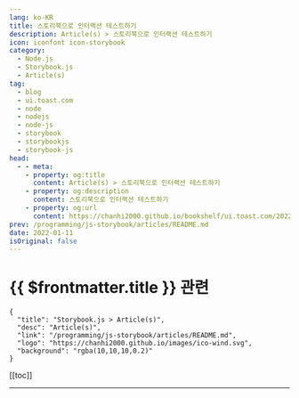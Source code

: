 ```yaml
---
lang: ko-KR
title: 스토리북으로 인터랙션 테스트하기
description: Article(s) > 스토리북으로 인터랙션 테스트하기
icon: iconfont icon-storybook
category: 
  - Node.js
  - Storybook.js
  - Article(s)
tag: 
  - blog
  - ui.toast.com
  - node
  - nodejs
  - node-js
  - storybook
  - storybookjs
  - storybook-js
head:
  - - meta:
    - property: og:title
      content: Article(s) > 스토리북으로 인터랙션 테스트하기
    - property: og:description
      content: 스토리북으로 인터랙션 테스트하기
    - property: og:url
      content: https://chanhi2000.github.io/bookshelf/ui.toast.com/20220111.html
prev: /programming/js-storybook/articles/README.md
date: 2022-01-11
isOriginal: false
---
```


# {{ $frontmatter.title }} 관련

```component VPCard
{
  "title": "Storybook.js > Article(s)",
  "desc": "Article(s)",
  "link": "/programming/js-storybook/articles/README.md",
  "logo": "https://chanhi2000.github.io/images/ico-wind.svg",
  "background": "rgba(10,10,10,0.2)"
}
```

[[toc]]

---

<SiteInfo
  name="스토리북으로 인터랙션 테스트하기 | TOAST UI"
  desc="스토리북으로 자동화 테스트를 작성하는 방법, Interactive Stories 기능 등을 활용하여 컴포넌트의 인터랙션을 자동으로 재생하는 방법, 그리고 E2E 도구를 결합하여 테스트하는 방법 소개"
  url="https://ui.toast.com/posts/ko_20220111"
  logo="/assets/image/ui.toast.com/favicon.ico"
  preview="https://user-images.githubusercontent.com/14539203/148894566-20d8a5b0-d7ab-4008-823a-bf46738e02db.png"/>

<!-- TODO: 작성 -->
